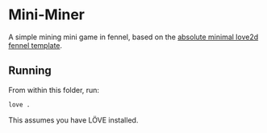# Mini-Miner

A simple mining mini game in fennel, based on the [absolute minimal love2d fennel template](https://sr.ht/~benthor/absolutely-minimal-love2d-fennel/).

## Running

From within this folder, run:

```sh
love .
```

This assumes you have LÖVE installed.
